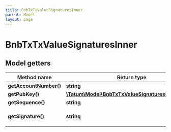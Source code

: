 ```yaml
---
title: BnbTxTxValueSignaturesInner
parent: Model
layout: page
---
```


# BnbTxTxValueSignaturesInner

## Model getters

Method name | Return type | Description | Notes
------------ | ------------- | ------------- | -------------
**getAccountNumber()** | **string** |  | ex.: `14` [optional]
**getPubKey()** | [**\Tatum\Model\BnbTxTxValueSignaturesInnerPubKey**](../BnbTxTxValueSignaturesInnerPubKey) |  | ex.: `null` [optional]
**getSequence()** | **string** |  | ex.: `47816` [optional]
**getSignature()** | **string** |  | ex.: `VhewxOCPucjrtrpRbQMbl05i5MyJMrw12nUJ4ATssB1qvCqIO2+Fgqa/WTHaYpkhjJuIbpK620e0zpIQ56a5nw&#x3D;&#x3D;` [optional]

